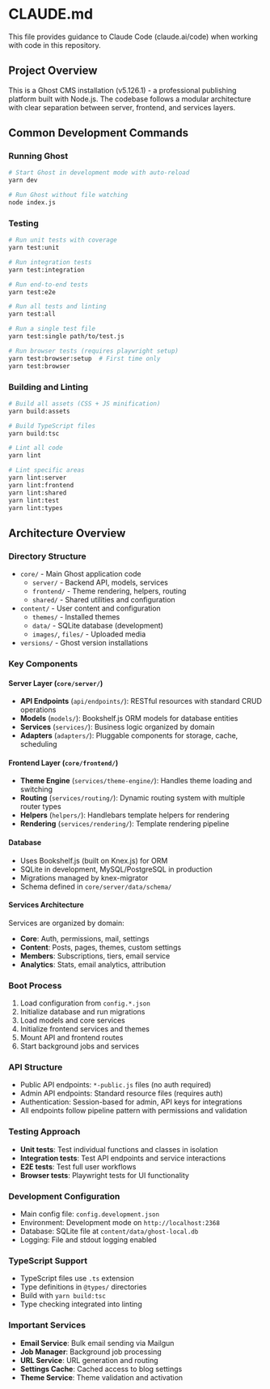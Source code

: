 # CLAUDE.md

This file provides guidance to Claude Code (claude.ai/code) when working with code in this repository.

## Project Overview

This is a Ghost CMS installation (v5.126.1) - a professional publishing platform built with Node.js. The codebase follows a modular architecture with clear separation between server, frontend, and services layers.

## Common Development Commands

### Running Ghost
```bash
# Start Ghost in development mode with auto-reload
yarn dev

# Run Ghost without file watching
node index.js
```

### Testing
```bash
# Run unit tests with coverage
yarn test:unit

# Run integration tests
yarn test:integration

# Run end-to-end tests
yarn test:e2e

# Run all tests and linting
yarn test:all

# Run a single test file
yarn test:single path/to/test.js

# Run browser tests (requires playwright setup)
yarn test:browser:setup  # First time only
yarn test:browser
```

### Building and Linting
```bash
# Build all assets (CSS + JS minification)
yarn build:assets

# Build TypeScript files
yarn build:tsc

# Lint all code
yarn lint

# Lint specific areas
yarn lint:server
yarn lint:frontend
yarn lint:shared
yarn lint:test
yarn lint:types
```

## Architecture Overview

### Directory Structure
- `core/` - Main Ghost application code
  - `server/` - Backend API, models, services
  - `frontend/` - Theme rendering, helpers, routing
  - `shared/` - Shared utilities and configuration
- `content/` - User content and configuration
  - `themes/` - Installed themes
  - `data/` - SQLite database (development)
  - `images/`, `files/` - Uploaded media
- `versions/` - Ghost version installations

### Key Components

#### Server Layer (`core/server/`)
- **API Endpoints** (`api/endpoints/`): RESTful resources with standard CRUD operations
- **Models** (`models/`): Bookshelf.js ORM models for database entities
- **Services** (`services/`): Business logic organized by domain
- **Adapters** (`adapters/`): Pluggable components for storage, cache, scheduling

#### Frontend Layer (`core/frontend/`)
- **Theme Engine** (`services/theme-engine/`): Handles theme loading and switching
- **Routing** (`services/routing/`): Dynamic routing system with multiple router types
- **Helpers** (`helpers/`): Handlebars template helpers for rendering
- **Rendering** (`services/rendering/`): Template rendering pipeline

#### Database
- Uses Bookshelf.js (built on Knex.js) for ORM
- SQLite in development, MySQL/PostgreSQL in production
- Migrations managed by knex-migrator
- Schema defined in `core/server/data/schema/`

#### Services Architecture
Services are organized by domain:
- **Core**: Auth, permissions, mail, settings
- **Content**: Posts, pages, themes, custom settings
- **Members**: Subscriptions, tiers, email service
- **Analytics**: Stats, email analytics, attribution

### Boot Process
1. Load configuration from `config.*.json`
2. Initialize database and run migrations
3. Load models and core services
4. Initialize frontend services and themes
5. Mount API and frontend routes
6. Start background jobs and services

### API Structure
- Public API endpoints: `*-public.js` files (no auth required)
- Admin API endpoints: Standard resource files (requires auth)
- Authentication: Session-based for admin, API keys for integrations
- All endpoints follow pipeline pattern with permissions and validation

### Testing Approach
- **Unit tests**: Test individual functions and classes in isolation
- **Integration tests**: Test API endpoints and service interactions
- **E2E tests**: Test full user workflows
- **Browser tests**: Playwright tests for UI functionality

### Development Configuration
- Main config file: `config.development.json`
- Environment: Development mode on `http://localhost:2368`
- Database: SQLite file at `content/data/ghost-local.db`
- Logging: File and stdout logging enabled

### TypeScript Support
- TypeScript files use `.ts` extension
- Type definitions in `@types/` directories
- Build with `yarn build:tsc`
- Type checking integrated into linting

### Important Services
- **Email Service**: Bulk email sending via Mailgun
- **Job Manager**: Background job processing
- **URL Service**: URL generation and routing
- **Settings Cache**: Cached access to blog settings
- **Theme Service**: Theme validation and activation